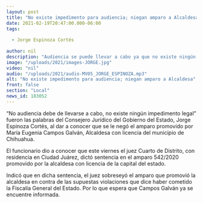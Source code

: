 ```yaml
---
layout: post
title: "No existe impedimento para audiencia; niegan amparo a Alcaldesa"
date: 2021-02-19T20:47:00.000-06:00
tags:
  
  - Jorge Espinoza Cortés
  
author: nil
description: "Audiencia se puede llevar a cabo ya que no existe ningún impedimento legal."
image: "/uploads/2021/images-JORGE.jpg"
video: "nil"
audio: "/uploads/2021/audio-MV05_JORGE_ESPINOZA.mp3"
alt: "No existe impedimento para audiencia; niegan amparo a Alcaldesa"
front: false
section: "Local"
news_id: 183052
---
```


“No audiencia debe de llevarse a cabo, no existe ningún impedimento legal” fueron las palabras del Consejero Jurídico del Gobierno del Estado, Jorge Espinoza Cortés, al dar a conocer que se le negó el amparo promovido por María Eugenia Campos Galván, Alcaldesa con licencia del municipio de Chihuahua.

El funcionario dio a conocer que este viernes el juez Cuarto de Distrito, con residencia en Ciudad Juárez, dictó sentencia en el amparo 542/2020 promovido por la alcaldesa con licencia de la capital del estado. 

Indicó que en dicha sentencia, el juez sobreseyó el amparo que promovió la alcaldesa en contra de las supuestas violaciones que dice haber cometido la Fiscalía General del Estado. Por lo que espera que Campos Galván ya se encuentre informada. 